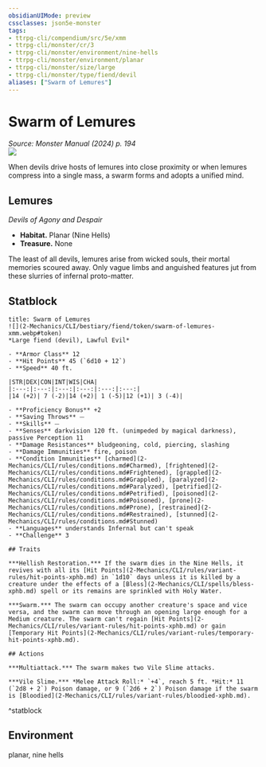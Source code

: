 ```yaml
---
obsidianUIMode: preview
cssclasses: json5e-monster
tags:
- ttrpg-cli/compendium/src/5e/xmm
- ttrpg-cli/monster/cr/3
- ttrpg-cli/monster/environment/nine-hells
- ttrpg-cli/monster/environment/planar
- ttrpg-cli/monster/size/large
- ttrpg-cli/monster/type/fiend/devil
aliases: ["Swarm of Lemures"]
---
```

# Swarm of Lemures
*Source: Monster Manual (2024) p. 194*  
![](2-Mechanics/CLI/bestiary/fiend/img/swarm-of-lemures.webp#right)

When devils drive hosts of lemures into close proximity or when lemures compress into a single mass, a swarm forms and adopts a unified mind.

## Lemures

*Devils of Agony and Despair*

- **Habitat.** Planar (Nine Hells)  
- **Treasure.** None  

The least of all devils, lemures arise from wicked souls, their mortal memories scoured away. Only vague limbs and anguished features jut from these slurries of infernal proto-matter.

## Statblock

```ad-statblock
title: Swarm of Lemures
![](2-Mechanics/CLI/bestiary/fiend/token/swarm-of-lemures-xmm.webp#token)
*Large fiend (devil), Lawful Evil*

- **Armor Class** 12 
- **Hit Points** 45 (`6d10 + 12`) 
- **Speed** 40 ft.

|STR|DEX|CON|INT|WIS|CHA|
|:---:|:---:|:---:|:---:|:---:|:---:|
|14 (+2)| 7 (-2)|14 (+2)| 1 (-5)|12 (+1)| 3 (-4)|

- **Proficiency Bonus** +2
- **Saving Throws** ⏤
- **Skills** ⏤
- **Senses** darkvision 120 ft. (unimpeded by magical darkness), passive Perception 11
- **Damage Resistances** bludgeoning, cold, piercing, slashing
- **Damage Immunities** fire, poison
- **Condition Immunities** [charmed](2-Mechanics/CLI/rules/conditions.md#Charmed), [frightened](2-Mechanics/CLI/rules/conditions.md#Frightened), [grappled](2-Mechanics/CLI/rules/conditions.md#Grappled), [paralyzed](2-Mechanics/CLI/rules/conditions.md#Paralyzed), [petrified](2-Mechanics/CLI/rules/conditions.md#Petrified), [poisoned](2-Mechanics/CLI/rules/conditions.md#Poisoned), [prone](2-Mechanics/CLI/rules/conditions.md#Prone), [restrained](2-Mechanics/CLI/rules/conditions.md#Restrained), [stunned](2-Mechanics/CLI/rules/conditions.md#Stunned)
- **Languages** understands Infernal but can't speak
- **Challenge** 3

## Traits

***Hellish Restoration.*** If the swarm dies in the Nine Hells, it revives with all its [Hit Points](2-Mechanics/CLI/rules/variant-rules/hit-points-xphb.md) in `1d10` days unless it is killed by a creature under the effects of a [Bless](2-Mechanics/CLI/spells/bless-xphb.md) spell or its remains are sprinkled with Holy Water.

***Swarm.*** The swarm can occupy another creature's space and vice versa, and the swarm can move through an opening large enough for a Medium creature. The swarm can't regain [Hit Points](2-Mechanics/CLI/rules/variant-rules/hit-points-xphb.md) or gain [Temporary Hit Points](2-Mechanics/CLI/rules/variant-rules/temporary-hit-points-xphb.md).

## Actions

***Multiattack.*** The swarm makes two Vile Slime attacks.

***Vile Slime.*** *Melee Attack Roll:* `+4`, reach 5 ft. *Hit:* 11 (`2d8 + 2`) Poison damage, or 9 (`2d6 + 2`) Poison damage if the swarm is [Bloodied](2-Mechanics/CLI/rules/variant-rules/bloodied-xphb.md).
```
^statblock

## Environment

planar, nine hells